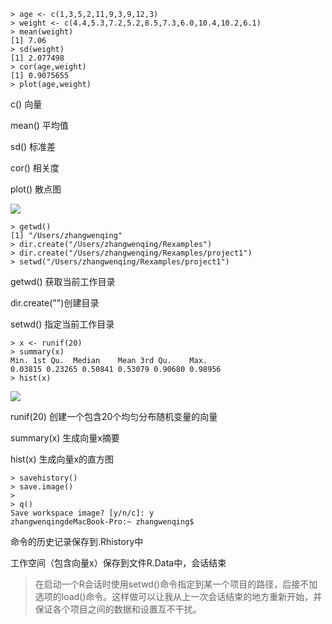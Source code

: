     > age <- c(1,3,5,2,11,9,3,9,12,3)
    > weight <- c(4.4,5.3,7.2,5.2,8.5,7.3,6.0,10.4,10.2,6.1)
    > mean(weight)
    [1] 7.06
    > sd(weight)
    [1] 2.077498
    > cor(age,weight)
    [1] 0.9075655
    > plot(age,weight)

c() 向量

mean() 平均值

sd() 标准差

cor() 相关度

plot() 散点图

![](http://ww1.sinaimg.cn/large/005N2p5vly1fuimmkhihhj32801e0dl5.jpg)


    > getwd()
    [1] "/Users/zhangwenqing"
    > dir.create("/Users/zhangwenqing/Rexamples")
    > dir.create("/Users/zhangwenqing/Rexamples/project1")
    > setwd("/Users/zhangwenqing/Rexamples/project1")

getwd() 获取当前工作目录

dir.create("")创建目录

setwd() 指定当前工作目录


    > x <- runif(20)
    > summary(x)
    Min. 1st Qu.  Median    Mean 3rd Qu.    Max. 
    0.03815 0.23265 0.50841 0.53079 0.90680 0.98956 
    > hist(x)


![](http://ww1.sinaimg.cn/large/005N2p5vly1fuimotb6k7j32801e0wjq.jpg)

runif(20) 创建一个包含20个均匀分布随机变量的向量

summary(x) 生成向量x摘要

hist(x) 生成向量x的直方图 

    > savehistory()
    > save.image()
    > 
    > q()
    Save workspace image? [y/n/c]: y
    zhangwenqingdeMacBook-Pro:~ zhangwenqing$ 

命令的历史记录保存到.Rhistory中

工作空间（包含向量x）保存到文件R.Data中，会话结束

>在启动一个R会话时使用setwd()命令指定到某一个项目的路径，后接不加选项的load()命令。这样做可以让我从上一次会话结束的地方重新开始，并保证各个项目之间的数据和设置互不干扰。











































































